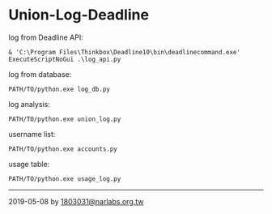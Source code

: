 # Union-Log-Deadline

log from Deadline API:

```
& 'C:\Program Files\Thinkbox\Deadline10\bin\deadlinecommand.exe' ExecuteScriptNoGui .\log_api.py
```

log from database:

```
PATH/TO/python.exe log_db.py
```

log analysis:

```
PATH/TO/python.exe union_log.py
```

username list:

```
PATH/TO/python.exe accounts.py
```

usage table:

```
PATH/TO/python.exe usage_log.py
```

---
2019-05-08 by 1803031@narlabs.org.tw
